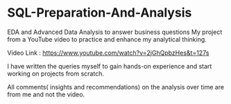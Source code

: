 # SQL-Preparation-And-Analysis
EDA and Advanced Data Analysis to answer business questions
My project from a YouTube video to practice and enhance my analytical thinking.

Video Link : https://www.youtube.com/watch?v=2jGhQpbzHes&t=127s 

I have written the queries myself to gain hands-on experience and start working on projects from scratch.

All comments( insights and recommendations) on the analysis over time are from me and not the video.
